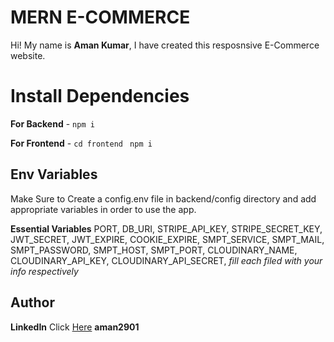 # MERN E-COMMERCE 

Hi! My name is **Aman Kumar**, I have created this resposnsive E-Commerce website. 


# Install Dependencies

**For Backend** - `npm i`

**For Frontend** - `cd frontend` ` npm i`

## Env Variables

Make Sure to Create a config.env file in backend/config directory and add appropriate variables in order to use the app.

**Essential Variables**
PORT,
DB_URI,
STRIPE_API_KEY,
STRIPE_SECRET_KEY,
JWT_SECRET,
JWT_EXPIRE,
COOKIE_EXPIRE,
SMPT_SERVICE,
SMPT_MAIL,
SMPT_PASSWORD,
SMPT_HOST,
SMPT_PORT,
CLOUDINARY_NAME,
CLOUDINARY_API_KEY,
CLOUDINARY_API_SECRET,
_fill each filed with your info respectively_

## Author


**LinkedIn** Click [Here](https://in.linkedin.com/in/aman2901) **aman2901**
